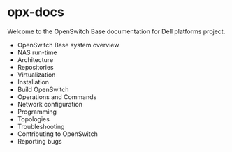 # opx-docs
Welcome to the OpenSwitch Base documentation for Dell platforms project.
- OpenSwitch Base system overview
- NAS run-time
- Architecture
- Repositories
- Virtualization
- Installation
- Build OpenSwitch
- Operations and Commands
- Network configuration
- Programming
- Topologies
- Troubleshooting
- Contributing to OpenSwitch
- Reporting bugs
